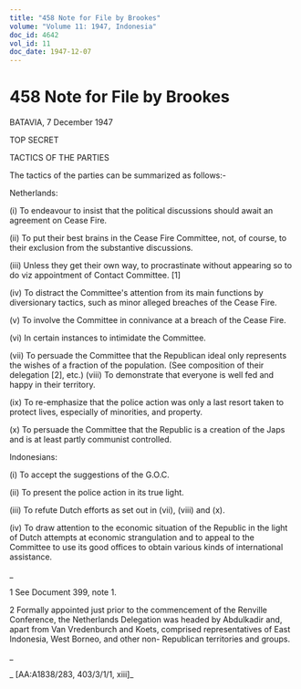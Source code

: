 ```yaml
---
title: "458 Note for File by Brookes"
volume: "Volume 11: 1947, Indonesia"
doc_id: 4642
vol_id: 11
doc_date: 1947-12-07
---
```


# 458 Note for File by Brookes

BATAVIA, 7 December 1947

TOP SECRET

TACTICS OF THE PARTIES

The tactics of the parties can be summarized as follows:-

Netherlands:

(i) To endeavour to insist that the political discussions should await an agreement on Cease Fire.

(ii) To put their best brains in the Cease Fire Committee, not, of course, to their exclusion from the substantive discussions.

(iii) Unless they get their own way, to procrastinate without appearing so to do viz appointment of Contact Committee. [1]

(iv) To distract the Committee's attention from its main functions by diversionary tactics, such as minor alleged breaches of the Cease Fire.

(v) To involve the Committee in connivance at a breach of the Cease Fire.

(vi) In certain instances to intimidate the Committee.

(vii) To persuade the Committee that the Republican ideal only represents the wishes of a fraction of the population. (See composition of their delegation [2], etc.) (viii) To demonstrate that everyone is well fed and happy in their territory.

(ix) To re-emphasize that the police action was only a last resort taken to protect lives, especially of minorities, and property.

(x) To persuade the Committee that the Republic is a creation of the Japs and is at least partly communist controlled.

Indonesians:

(i) To accept the suggestions of the G.O.C.

(ii) To present the police action in its true light.

(iii) To refute Dutch efforts as set out in (vii), (viii) and (x).

(iv) To draw attention to the economic situation of the Republic in the light of Dutch attempts at economic strangulation and to appeal to the Committee to use its good offices to obtain various kinds of international assistance.

_

1 See Document 399, note 1.

2 Formally appointed just prior to the commencement of the Renville Conference, the Netherlands Delegation was headed by Abdulkadir and, apart from Van Vredenburch and Koets, comprised representatives of East Indonesia, West Borneo, and other non- Republican territories and groups.

_

_ [AA:A1838/283, 403/3/1/1, xiii]_
